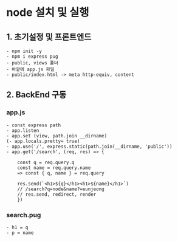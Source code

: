 # node 설치 및 실행

## 1. 초기설정 및 프론트엔드
	- npm init -y
	- npm i express pug
	- public, views 폴더
	- 바깥에 app.js 파일
	- public/index.html -> meta http-equiv, content

## 2. BackEnd 구동

### app.js
	- const express path
	- app.listen
	- app.set (view, path.join __dirname)
	(- app.locals.pretty= true)
	- app.use('/', express.static(path.join(__dirname, 'public'))
	- app.get('/search', (req, res) => {

		const q = req.query.q
		const name = req.query.name
		=> const { q, name } = req.query

		res.send(`<h1>${q}</h1><h1>${name}</h1>`)
		// /search?q=node&name?=eunjeong
		// res.send, redirect, render
		})
### search.pug
	- h1 = q
	- p = name